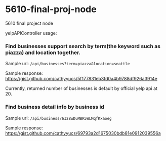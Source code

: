 # 5610-final-proj-node
5610 final project node

yelpAPIController usage:

### Find businesses support search by term(the keyword such as piazza) and location together.

Sample url: `/api/businesses?term=piazza&location=seattle`

Sample response: https://gist.github.com/cathyyucs/5f177831eb3fd0a4b9788df926a3914e

Currently, returned number of businesses is default by official yelp api at 20.

### Find business detail info by business id

Sample url: `/api/business/6I28wDuMBR5WLMqfKxaoeg`

Sample response: https://gist.github.com/cathyyucs/69793a2d1675030bdb81e0912039556a